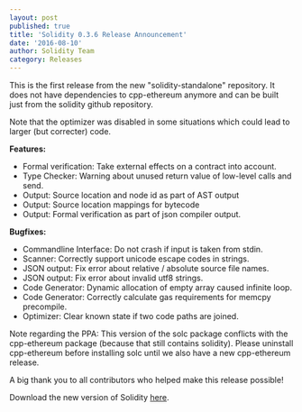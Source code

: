 ```yaml
---
layout: post
published: true
title: 'Solidity 0.3.6 Release Announcement'
date: '2016-08-10'
author: Solidity Team
category: Releases
---
```


This is the first release from the new "solidity-standalone" repository. It does not have dependencies to cpp-ethereum anymore and can be built just from the solidity github repository.

Note that the optimizer was disabled in some situations which could lead to larger (but correcter) code.

**Features:**
- Formal verification: Take external effects on a contract into account.
- Type Checker: Warning about unused return value of low-level calls and send.
- Output: Source location and node id as part of AST output
- Output: Source location mappings for bytecode
- Output: Formal verification as part of json compiler output.

**Bugfixes:**
- Commandline Interface: Do not crash if input is taken from stdin.
- Scanner: Correctly support unicode escape codes in strings.
- JSON output: Fix error about relative / absolute source file names.
- JSON output: Fix error about invalid utf8 strings.
- Code Generator: Dynamic allocation of empty array caused infinite loop.
- Code Generator: Correctly calculate gas requirements for memcpy precompile.
- Optimizer: Clear known state if two code paths are joined.

Note regarding the PPA: This version of the solc package conflicts with the cpp-ethereum package (because that still contains solidity). Please uninstall cpp-ethereum before installing solc until we also have a new cpp-ethereum release.


A big thank you to all contributors who helped make this release possible!

Download the new version of Solidity [here](https://github.com/ethereum/solidity/releases/tag/v0.3.6).
  